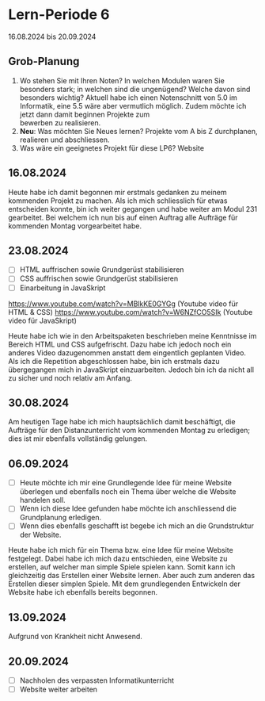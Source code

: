 # Lern-Periode 6

16.08.2024 bis 20.09.2024

## Grob-Planung

1. Wo stehen Sie mit Ihren Noten? In welchen Modulen waren Sie besonders stark; in welchen sind die ungenügend? Welche davon sind besonders wichtig?
   Aktuell habe ich einen Notenschnitt von 5.0 im Informatik, eine 5.5 wäre aber vermutlich möglich. Zudem möchte ich jetzt dann damit beginnen Projekte zum     
   bewerben zu realisieren.
4. **Neu**: Was möchten Sie Neues lernen?
   Projekte vom A bis Z durchplanen, realieren und abschliessen.
6. Was wäre ein geeignetes Projekt für diese LP6?
   Website
   

## 16.08.2024

Heute habe ich damit begonnen mir erstmals gedanken zu meinem kommenden Projekt zu machen. Als ich mich schliesslich für etwas entscheiden konnte, bin ich weiter gegangen und habe weiter am Modul 231 gearbeitet. Bei welchem ich nun bis auf einen Auftrag alle Aufträge für kommenden Montag vorgearbeitet habe.

## 23.08.2024

- [ ] HTML auffrischen sowie Grundgerüst stabilisieren
- [ ] CSS auffrischen sowie Grundgerüst stabilisieren
- [ ] Einarbeitung in JavaSkript

https://www.youtube.com/watch?v=MBlkKE0GYGg (Youtube video für HTML & CSS)
https://www.youtube.com/watch?v=W6NZfCO5SIk (Youtube video für JavaSkript)

Heute habe ich wie in den Arbeitspaketen beschrieben meine Kenntnisse im Bereich HTML und CSS aufgefrischt. Dazu habe ich jedoch noch ein anderes Video dazugenommen anstatt dem eingentlich geplanten Video. Als ich die Repetition abgeschlossen habe, bin ich erstmals dazu übergegangen mich in JavaSkript einzuarbeiten. Jedoch bin ich da nicht all zu sicher und noch relativ am Anfang.

## 30.08.2024

Am heutigen Tage habe ich mich hauptsächlich damit beschäftigt, die Aufträge für den Distanzunterricht vom kommenden Montag zu erledigen; dies ist mir ebenfalls vollständig gelungen.

## 06.09.2024

- [ ] Heute möchte ich mir eine Grundlegende Idee für meine Website überlegen und ebenfalls noch ein Thema über welche die Website handelen soll.
- [ ] Wenn ich diese Idee gefunden habe möchte ich anschliessend die Grundplanung erledigen.
- [ ] Wenn dies ebenfalls geschafft ist begebe ich mich an die Grundstruktur der Website.
      
Heute habe ich mich für ein Thema bzw. eine Idee für meine Website festgelegt. Dabei habe ich mich dazu entschieden, eine Website zu erstellen, auf welcher man simple Spiele spielen kann. Somit kann ich gleichzeitig das Erstellen einer Website lernen. Aber auch zum anderen das Erstellen dieser simplen Spiele. Mit dem grundlegenden Entwickeln der Website habe ich ebenfalls bereits begonnen. 

## 13.09.2024

Aufgrund von Krankheit nicht Anwesend.

## 20.09.2024

- [ ] Nachholen des verpassten Informatikunterricht
- [ ] Website weiter arbeiten
